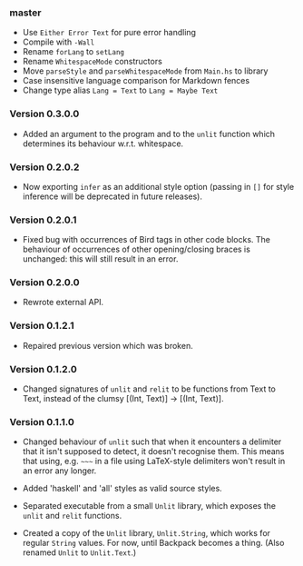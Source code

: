 ### master

- Use `Either Error Text` for pure error handling
- Compile with `-Wall`
- Rename `forLang` to `setLang`
- Rename `WhitespaceMode` constructors
- Move `parseStyle` and `parseWhitespaceMode` from `Main.hs` to library
- Case insensitive language comparison for Markdown fences
- Change type alias `Lang = Text` to `Lang = Maybe Text`

### Version 0.3.0.0

- Added an argument to the program and to the `unlit` function which
  determines its behaviour w.r.t. whitespace.

### Version 0.2.0.2

- Now exporting `infer` as an additional style option (passing in `[]`
  for style inference will be deprecated in future releases).

### Version 0.2.0.1

- Fixed bug with occurrences of Bird tags in other code blocks. The
  behaviour of occurrences of other opening/closing braces is
  unchanged: this will still result in an error.

### Version 0.2.0.0

- Rewrote external API.

### Version 0.1.2.1

- Repaired previous version which was broken.

### Version 0.1.2.0

- Changed signatures of `unlit` and `relit` to be functions from Text
  to Text, instead of the clumsy [(Int, Text)] -> [(Int, Text)].


### Version 0.1.1.0

- Changed behaviour of `unlit` such that when it encounters a
  delimiter that it isn't supposed to detect, it doesn't recognise
  them.
  This means that using, e.g. `~~~` in a file using LaTeX-style
  delimiters won't result in an error any longer.

- Added 'haskell' and 'all' styles as valid source styles.

- Separated executable from a small `Unlit` library, which exposes
  the `unlit` and `relit` functions.

- Created a copy of the `Unlit` library, `Unlit.String`, which works
  for regular `String` values. For now, until Backpack becomes a
  thing. (Also renamed `Unlit` to `Unlit.Text`.)

